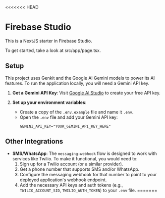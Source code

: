<<<<<<< HEAD
# Firebase Studio

This is a NextJS starter in Firebase Studio.

To get started, take a look at src/app/page.tsx.

## Setup

This project uses Genkit and the Google AI Gemini models to power its AI features. To run the application locally, you will need a Gemini API key.

1.  **Get a Gemini API Key**: Visit [Google AI Studio](https://aistudio.google.com/app/apikey) to create your free API key.

2.  **Set up your environment variables**:
    *   Create a copy of the `.env.example` file and name it `.env`.
    *   Open the `.env` file and add your Gemini API key:
        ```
        GEMINI_API_KEY="YOUR_GEMINI_API_KEY_HERE"
        ```

## Other Integrations

*   **SMS/WhatsApp**: The `messaging-webhook` flow is designed to work with services like Twilio. To make it functional, you would need to:
    1.  Sign up for a Twilio account (or a similar provider).
    2.  Get a phone number that supports SMS and/or WhatsApp.
    3.  Configure the messaging webhook for that number to point to your deployed application's webhook endpoint.
    4.  Add the necessary API keys and auth tokens (e.g., `TWILIO_ACCOUNT_SID`, `TWILIO_AUTH_TOKEN`) to your `.env` file.
=======


